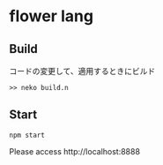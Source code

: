 flower lang
===============


## Build
コードの変更して、適用するときにビルド

```
>> neko build.n
```

## Start

```
npm start
```

Please access http://localhost:8888

